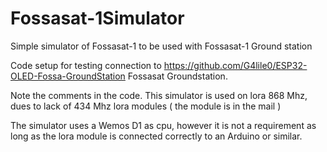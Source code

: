 # Fossasat-1Simulator
Simple simulator of Fossasat-1 to be used with Fossasat-1 Ground station

Code setup for testing connection to https://github.com/G4lile0/ESP32-OLED-Fossa-GroundStation  Fossasat Groundstation.

Note the comments in the code.
This simulator is used on lora 868 Mhz, dues to lack of 434 Mhz lora modules ( the module is in the mail )

The simulator uses a Wemos D1 as cpu, however it is not a requirement as long as the lora module is connected correctly to an  Arduino or similar.
